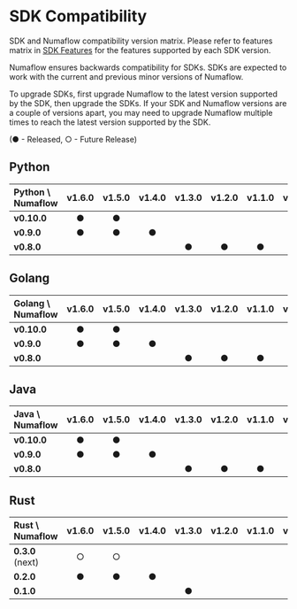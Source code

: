 # SDK Compatibility

SDK and Numaflow compatibility version matrix. Please refer to features matrix in [SDK Features](./features.md) for the 
features supported by each SDK version.

Numaflow ensures backwards compatibility for SDKs. SDKs are expected to work with the current and previous minor versions
of Numaflow. 

To upgrade SDKs, first upgrade Numaflow to the latest version supported by the SDK, then upgrade the SDKs. If your
SDK and Numaflow versions are a couple of versions apart, you may need to upgrade Numaflow multiple times to reach the
latest version supported by the SDK.

(● - Released, ○ - Future Release)

## Python

| Python \ Numaflow | v1.6.0 | v1.5.0 | v1.4.0 | v1.3.0 | v1.2.0 | v1.1.0 | v1.0.0 |
|:------------------|:------:|:------:|:------:|:------:|:------:|:------:|:------:|
| __v0.10.0__       |   ●    |   ●    |        |        |        |        |        |
| __v0.9.0__        |   ●    |   ●    |   ●    |        |        |        |        |
| __v0.8.0__        |        |        |        |   ●    |   ●    |   ●    |   ●    |

## Golang

| Golang  \ Numaflow | v1.6.0 | v1.5.0 | v1.4.0 | v1.3.0 | v1.2.0 | v1.1.0 | v1.0.0 |
|:-------------------|:------:|:------:|:------:|:------:|:------:|:------:|:------:|
| __v0.10.0__        |   ●    |   ●    |        |        |        |        |        |
| __v0.9.0__         |   ●    |   ●    |   ●    |        |        |        |        |
| __v0.8.0__         |        |        |        |   ●    |   ●    |   ●    |   ●    |

## Java

| Java \ Numaflow | v1.6.0 | v1.5.0 | v1.4.0 | v1.3.0 | v1.2.0 | v1.1.0 | v1.0.0 |
|:----------------|:------:|:------:|:------:|:------:|:------:|:------:|:------:|
| __v0.10.0__     |   ●    |   ●    |        |        |        |        |        |
| __v0.9.0__      |   ●    |   ●    |   ●    |        |        |        |        |
| __v0.8.0__      |        |        |        |   ●    |   ●    |   ●    |   ●    |

## Rust

| Rust \ Numaflow  | v1.6.0 | v1.5.0 | v1.4.0 | v1.3.0 | v1.2.0 | v1.1.0 | v1.0.0 |
|:-----------------|:------:|:------:|:------:|:------:|:------:|:------:|:------:|
| __0.3.0__ (next) |   ○    |   ○    |        |        |        |        |        |
| __0.2.0__        |   ●    |   ●    |   ●    |        |        |        |        |
| __0.1.0__        |        |        |        |   ●    |        |        |        |

